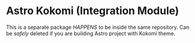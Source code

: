 # Astro Kokomi (Integration Module)

This is a separate package *HAPPENS* to be inside the same repository.
Can be *safely* deleted if you are building Astro project with Kokomi theme.
